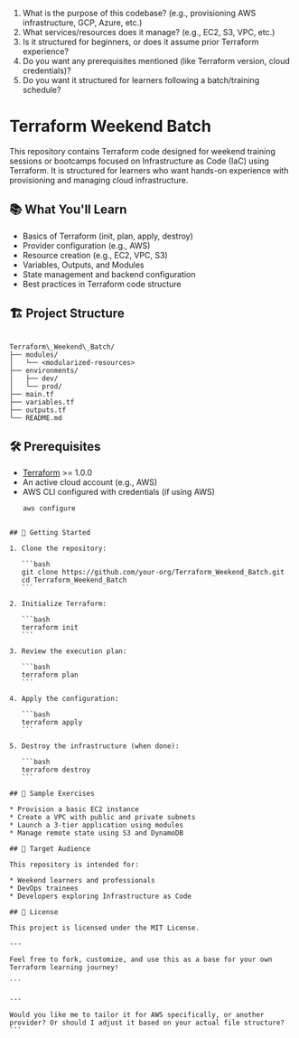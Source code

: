 1. What is the purpose of this codebase? (e.g., provisioning AWS infrastructure, GCP, Azure, etc.)
2. What services/resources does it manage? (e.g., EC2, S3, VPC, etc.)
3. Is it structured for beginners, or does it assume prior Terraform experience?
4. Do you want any prerequisites mentioned (like Terraform version, cloud credentials)?
5. Do you want it structured for learners following a batch/training schedule?


# Terraform Weekend Batch

This repository contains Terraform code designed for weekend training sessions or bootcamps focused on Infrastructure as Code (IaC) using Terraform. It is structured for learners who want hands-on experience with provisioning and managing cloud infrastructure.

## 📚 What You'll Learn

- Basics of Terraform (init, plan, apply, destroy)
- Provider configuration (e.g., AWS)
- Resource creation (e.g., EC2, VPC, S3)
- Variables, Outputs, and Modules
- State management and backend configuration
- Best practices in Terraform code structure

## 🏗️ Project Structure

```

Terraform\_Weekend\_Batch/
├── modules/
│   └── <modularized-resources>
├── environments/
│   ├── dev/
│   └── prod/
├── main.tf
├── variables.tf
├── outputs.tf
└── README.md

````

## 🛠️ Prerequisites

- [Terraform](https://www.terraform.io/downloads.html) >= 1.0.0
- An active cloud account (e.g., AWS)
- AWS CLI configured with credentials (if using AWS)
  ```bash
  aws configure
````

## 🚀 Getting Started

1. Clone the repository:

   ```bash
   git clone https://github.com/your-org/Terraform_Weekend_Batch.git
   cd Terraform_Weekend_Batch
   ```

2. Initialize Terraform:

   ```bash
   terraform init
   ```

3. Review the execution plan:

   ```bash
   terraform plan
   ```

4. Apply the configuration:

   ```bash
   terraform apply
   ```

5. Destroy the infrastructure (when done):

   ```bash
   terraform destroy
   ```

## 🧪 Sample Exercises

* Provision a basic EC2 instance
* Create a VPC with public and private subnets
* Launch a 3-tier application using modules
* Manage remote state using S3 and DynamoDB

## 👥 Target Audience

This repository is intended for:

* Weekend learners and professionals
* DevOps trainees
* Developers exploring Infrastructure as Code

## 📄 License

This project is licensed under the MIT License.

---

Feel free to fork, customize, and use this as a base for your own Terraform learning journey!

```

---

Would you like me to tailor it for AWS specifically, or another provider? Or should I adjust it based on your actual file structure?
```
